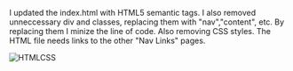 I updated the index.html with HTML5 semantic tags. I also removed unneccessary div and classes, replacing them with "nav","content", etc. By replacing them I minize the line of code. Also removing CSS styles.
The HTML file needs links to the other "Nav Links" pages. 

![HTMLCSS](assets/images/aboutMe.png)
